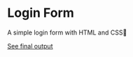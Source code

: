 # Login Form
A simple login form with HTML and CSS🤙

<a href="https://amirmohammadkh.github.io/Login_Form/">See final output</a>
